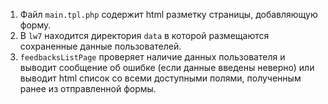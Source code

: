 1. Файл `main.tpl.php` содержит html разметку страницы, добавляющую форму.
2. В `lw7` находится директория `data` в которой размещаются сохраненные данные пользователей.
3. `feedbacksListPage` проверяет наличие данных пользователя и
выводит сообщение об ошибке (если данные введены неверно) или выводит html список со всеми доступными
полями, полученным ранее из отправленной формы.